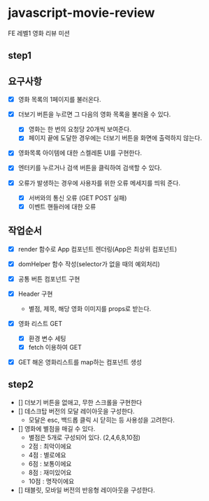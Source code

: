 # javascript-movie-review

FE 레벨1 영화 리뷰 미션

## step1

## 요구사항

- [x] 영화 목록의 1페이지를 불러온다.

- [x] 더보기 버튼을 누르면 그 다음의 영화 목록을 불러올 수 있다.

  - [x] 영화는 한 번의 요청당 20개씩 보여준다.
  - [x] 페이지 끝에 도달한 경우에는 더보기 버튼을 화면에 출력하지 않는다.

- [x] 영화목록 아이템에 대한 스켈레톤 UI를 구현한다.

- [x] 엔터키를 누르거나 검색 버튼을 클릭하여 검색할 수 있다.

- [x] 오류가 발생하는 경우에 사용자를 위한 오류 메세지를 띄워 준다.
  - [x] 서버와의 통신 오류 (GET POST 실패)
  - [x] 이벤트 핸들러에 대한 오류

## 작업순서

- [x] render 함수로 App 컴포넌트 렌더링(App은 최상위 컴포넌트)
- [x] domHelper 함수 작성(selector가 없을 때의 예외처리)
- [x] 공통 버튼 컴포넌트 구현

- [x] Header 구현

  - 별점, 제목, 해당 영화 이미지를 props로 받는다.

- [x] 영화 리스트 GET

  - [x] 환경 변수 세팅
  - [x] fetch 이용하여 GET

- [x] GET 해온 영화리스트를 map하는 컴포넌트 생성

## step2

- [] 더보기 버튼을 없애고, 무한 스크롤을 구현한다
- [] 데스크탑 버전의 모달 레이아웃을 구성한다.
  - 모달은 esc, 백드롭 클릭 시 닫히는 등 사용성을 고려한다.
- [] 영화에 별점을 매길 수 있다.
  - 별점은 5개로 구성되어 있다. (2,4,6,8,10점)
  - 2점 : 최악이에요
  - 4점 : 별로에요
  - 6점 : 보통이에요
  - 8점 : 재미있어요
  - 10점 : 명작이에요
- [] 태블릿, 모바일 버전의 반응형 레이아웃을 구성한다.
